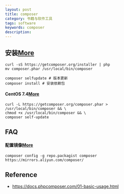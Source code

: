 ```yaml
---
layout: post
title: composer
category: 书籍与软件工具
tags: software
keywords: composer
description: 
---
```


## 安装[More](https://docs.phpcomposer.com/01-basic-usage.html)

```
curl -sS https://getcomposer.org/installer | php
mv composer.phar /usr/local/bin/composer

composer selfupdate # 版本更新
composer install # 安装依赖包
```

#### CentOS 7.4[More](https://slimkit.github.io/plus/guide/installation/install-plus.html#%E5%88%9B%E5%BB%BA%E6%95%B0%E6%8D%AE%E5%BA%93)

```
curl -L https://getcomposer.org/composer.phar > /usr/local/bin/composer && \
chmod +x /usr/local/bin/composer && \
composer self-update
```

## FAQ

#### 配置镜像[More](https://learnku.com/articles/31084)


```
composer config -g repo.packagist composer https://mirrors.aliyun.com/composer/ 
```

## Reference

* <https://docs.phpcomposer.com/01-basic-usage.html>
